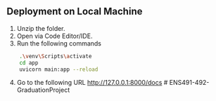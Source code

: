 
## Deployment on Local Machine

1. Unzip the folder.
2. Open via Code Editor/IDE.
3. Run the following commands

```bash
    .\venv\Scripts\activate
    cd app
    uvicorn main:app --reload
```

4. Go to the following URL 
http://127.0.0.1:8000/docs 
    #   E N S 4 9 1 - 4 9 2 - G r a d u a t i o n P r o j e c t 
 
 
